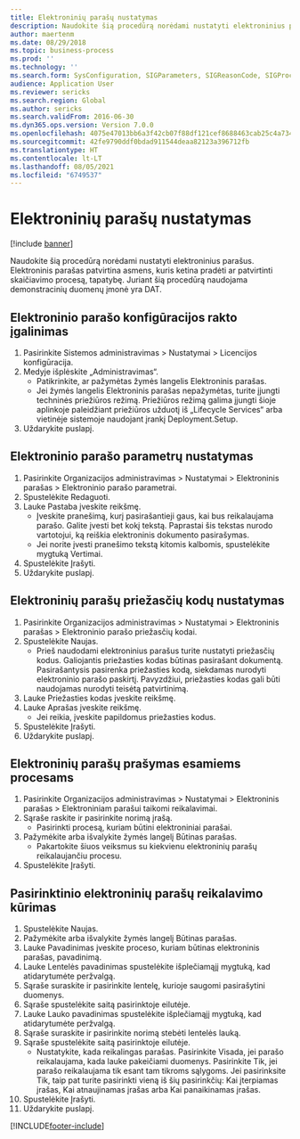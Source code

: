 ```yaml
---
title: Elektroninių parašų nustatymas
description: Naudokite šią procedūrą norėdami nustatyti elektroninius parašus.
author: maertenm
ms.date: 08/29/2018
ms.topic: business-process
ms.prod: ''
ms.technology: ''
ms.search.form: SysConfiguration, SIGParameters, SIGReasonCode, SIGProcSetup
audience: Application User
ms.reviewer: sericks
ms.search.region: Global
ms.author: sericks
ms.search.validFrom: 2016-06-30
ms.dyn365.ops.version: Version 7.0.0
ms.openlocfilehash: 4075e47013bb6a3f42cb07f88df121cef8688463cab25c4a734c5363106ace4c
ms.sourcegitcommit: 42fe9790ddf0bdad911544deaa82123a396712fb
ms.translationtype: HT
ms.contentlocale: lt-LT
ms.lasthandoff: 08/05/2021
ms.locfileid: "6749537"
---
```

# <a name="set-up-electronic-signatures"></a>Elektroninių parašų nustatymas

[!include [banner](../../includes/banner.md)]

Naudokite šią procedūrą norėdami nustatyti elektroninius parašus. Elektroninis parašas patvirtina asmens, kuris ketina pradėti ar patvirtinti skaičiavimo procesą, tapatybę. Juriant šią procedūrą naudojama demonstracinių duomenų įmonė yra DAT.


## <a name="enable-the-electronic-signature-configuration-key"></a>Elektroninio parašo konfigūracijos rakto įgalinimas
1. Pasirinkite Sistemos administravimas > Nustatymai > Licencijos konfigūracija.
2. Medyje išplėskite „Administravimas“.
    * Patikrinkite, ar pažymėtas žymės langelis Elektroninis parašas.  
    * Jei žymės langelis Elektroninis parašas nepažymėtas, turite įjungti techninės priežiūros režimą. Priežiūros režimą galima įjungti šioje aplinkoje paleidžiant priežiūros užduotį iš „Lifecycle Services“ arba vietinėje sistemoje naudojant įrankį Deployment.Setup.  
3. Uždarykite puslapį.

## <a name="set-up-electronic-signature-parameters"></a>Elektroninio parašo parametrų nustatymas
1. Pasirinkite Organizacijos administravimas > Nustatymai > Elektroninis parašas > Elektroninio parašo parametrai.
2. Spustelėkite Redaguoti.
3. Lauke Pastaba įveskite reikšmę.
    * Įveskite pranešimą, kurį pasirašantieji gaus, kai bus reikalaujama parašo. Galite įvesti bet kokį tekstą. Paprastai šis tekstas nurodo vartotojui, ką reiškia elektroninis dokumento pasirašymas.  
    * Jei norite įvesti pranešimo tekstą kitomis kalbomis, spustelėkite mygtuką Vertimai.  
4. Spustelėkite Įrašyti.
5. Uždarykite puslapį.

## <a name="set-up-reason-codes-for-electronic-signatures"></a>Elektroninių parašų priežasčių kodų nustatymas
1. Pasirinkite Organizacijos administravimas > Nustatymai > Elektroninis parašas > Elektroninio parašo priežasčių kodai.
2. Spustelėkite Naujas.
    * Prieš naudodami elektroninius parašus turite nustatyti priežasčių kodus. Galiojantis priežasties kodas būtinas pasirašant dokumentą.     Pasirašantysis pasirenka priežasties kodą, siekdamas nurodyti elektroninio parašo paskirtį. Pavyzdžiui, priežasties kodas gali būti naudojamas nurodyti teisėtą patvirtinimą.  
3. Lauke Priežasties kodas įveskite reikšmę.
4. Lauke Aprašas įveskite reikšmę.
    * Jei reikia, įveskite papildomus priežasties kodus.  
5. Spustelėkite Įrašyti.
6. Uždarykite puslapį.

## <a name="require-electronic-signatures-for-existing-processes"></a>Elektroninių parašų prašymas esamiems procesams
1. Pasirinkite Organizacijos administravimas > Nustatymai > Elektroninis parašas > Elektroniniam parašui taikomi reikalavimai.
2. Sąraše raskite ir pasirinkite norimą įrašą.
    * Pasirinkti procesą, kuriam būtini elektroniniai parašai.  
3. Pažymėkite arba išvalykite žymės langelį Būtinas parašas.
    * Pakartokite šiuos veiksmus su kiekvienu elektroninių parašų reikalaujančiu procesu.  
4. Spustelėkite Įrašyti.

## <a name="create-a-custom-requirement-for-electronic-signatures"></a>Pasirinktinio elektroninių parašų reikalavimo kūrimas
1. Spustelėkite Naujas.
2. Pažymėkite arba išvalykite žymės langelį Būtinas parašas.
3. Lauke Pavadinimas įveskite proceso, kuriam būtinas elektroninis parašas, pavadinimą.
4. Lauke Lentelės pavadinimas spustelėkite išplečiamąjį mygtuką, kad atidarytumėte peržvalgą.
5. Sąraše suraskite ir pasirinkite lentelę, kurioje saugomi pasirašytini duomenys.
6. Sąraše spustelėkite saitą pasirinktoje eilutėje.
7. Lauke Lauko pavadinimas spustelėkite išplečiamąjį mygtuką, kad atidarytumėte peržvalgą.
8. Sąraše suraskite ir pasirinkite norimą stebėti lentelės lauką.
9. Sąraše spustelėkite saitą pasirinktoje eilutėje.
    * Nustatykite, kada reikalingas parašas.     Pasirinkite Visada, jei parašo reikalaujama, kada lauke pakeičiami duomenys.     Pasirinkite Tik, jei parašo reikalaujama tik esant tam tikroms sąlygoms. Jei pasirinksite Tik, taip pat turite pasirinkti vieną iš šių pasirinkčių: Kai įterpiamas įrašas, Kai atnaujinamas įrašas arba Kai panaikinamas įrašas.  
10. Spustelėkite Įrašyti.
11. Uždarykite puslapį.



[!INCLUDE[footer-include](../../../../includes/footer-banner.md)]